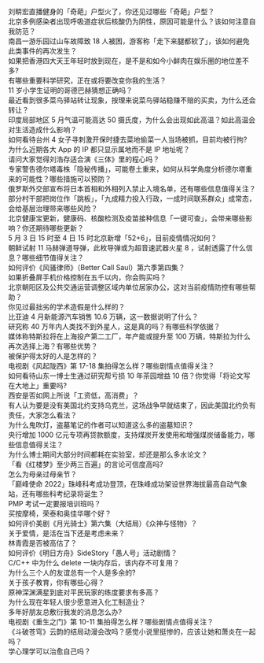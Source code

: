 刘畊宏直播健身的「奇葩」户型火了，你还见过哪些「奇葩」户型？  
北京多例感染者出现呼吸道症状后核酸仍为阴性，原因可能是什么？该如何注意自我防范？  
南昌一游乐园过山车故障致 18 人被困，游客称「走下来腿都软了」，该如何避免此类事件的再次发生？  
如果把香港四大天王年轻时放到现在，是不是和如今小鲜肉在娱乐圈的地位差不多?  
有哪些重要科学研究，正在或将要改变你我的生活？  
11 岁小学生证明的哥德巴赫猜想正确吗？  
最近看到很多菜鸟驿站转让现象，按理来说菜鸟驿站稳赚不赔的买卖，为什么还会转让？  
印度局部地区 5 月气温可能高达 50 摄氏度，为什么会出现如此高温？如此高温会对生活造成什么影响？  
如何看待台州 4 女子寻刺激开保时捷去菜地偷菜一人当场被抓，目前均被行拘?  
为什么近期各大 App 的 IP 都只显示属地而不是 IP 地址呢？  
请问大家觉得刘浩存适合演《三体》里的程心吗？  
专家警告德尔塔毒株「隐秘传播」，可能卷土重来，如何从科学角度分析德尔塔重来的可能性？哪些措施可以预防？  
俄罗斯外交部宣布将日本首相和外相列入禁止入境名单，还有哪些信息值得关注？  
部分村干部把岗位作「跳板」，「九成精力投入行政，一成时间联系群众」成常态，会给基层治理带来哪些风险？  
北京健康宝更新，健康码、核酸检测及疫苗接种信息「一键可查」，会带来哪些影响？你还期待哪些更新？  
5 月 3 日 15 时至 4 日 15 时北京新增「52+6」，目前疫情情况如何？  
朝鲜试射 11 马赫弹道导弹，此枚导弹或为超音速武器火星 8 ，试射透露了什么信息？哪些细节值得关注？  
如何评价《风骚律师》（Better Call Saul）第六季第四集？  
如果折叠屏手机价格控制在五千以内，你会购买吗？  
北京朝阳区及公共交通运营调整区域内单位居家办公，这对当前疫情防控有哪些帮助？  
你见过最拙劣的学术造假是什么样的？  
比亚迪 4 月新能源汽车销售 10.6 万辆，这一数据说明了什么？  
研究称 40 万年内人类找不到外星人，这是真的吗？有哪些科学依据？  
媒体称特斯拉将在上海投产第二工厂，年产能或提升至 100 万辆，特斯拉为什么再次选择上海？有哪些优势？  
被保护得太好的人是怎样的？  
电视剧《风起陇西》第 17-18 集拍得怎么样？哪些剧情点值得关注？  
如何看待山东一博士生通过研究帮亏损 10 年茶园增益 10 倍？你觉得「将论文写在大地上」重要吗?  
西安是否如网上所说「工资低，高消费」？  
有人认为要是没有美国北约支持乌克兰，这场战争早就结束了，因此美国北约负有责任，大家怎么看法？  
为什么鬼吹灯，盗墓笔记的作者可以知道这么多的盗墓知识？  
央行增加 1000 亿元专项再贷款额度，支持煤炭开发使用和增强煤炭储备能力，哪些信息值得关注？  
为什么博士期间大部分时间都耗在实验室，却还是那么多水论文？  
「看《红楼梦》至少两三百遍」的言论可信度高吗?  
怎么为母亲过母亲节？  
「巅峰使命 2022」珠峰科考成功登顶，在珠峰成功架设世界海拔最高自动气象站，还有哪些科考纪录将诞生？  
PMP 考试一定要报培训班吗？  
买按摩椅，荣泰和奥佳华哪个好？  
如何评价美剧《月光骑士》第六集（大结局）《众神与怪物》？  
关于爱情，是活在当下还是考虑未来？  
林青霞是否被高估了？  
如何评价《明日方舟》SideStory「愚人号」活动剧情？  
C/C++ 中为什么 delete 一块内存后，该内存不可复用？  
为什么三个人的友谊总有一个人是多余的?  
关于孩子教育，你有哪些心得？  
原神深渊满星到底对平民玩家的练度要求有多高？  
为什么现在年轻人很少愿意进入化工制造业？  
多年好朋友总敷衍我发的消息怎么办?  
电视剧《重生之门》第 10-11 集拍得怎么样？哪些剧情点值得关注？  
《斗破苍穹》云韵的结局动漫会改吗？感觉小说里挺惨的，应该让她和萧炎在一起吗？  
学心理学可以治愈自己吗？  
